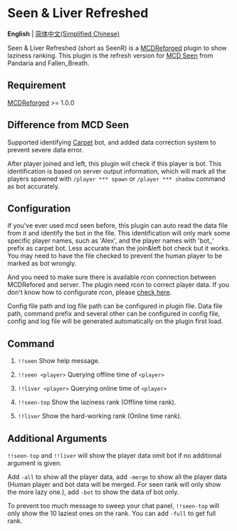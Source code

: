 # Seen & Liver Refreshed
  **English** | [简体中文(Simplified Chinese)](https://github.com/ra1ny-yuki/mcdr-seen-refreshed/blob/main/README_zh.md)

Seen & Liver Refreshed (short as SeenR) is a [MCDReforged](https://github.com/Fallen-Breath/MCDReforged) plugin to show laziness ranking. This plugin is the refresh version for [MCD Seen](https://github.com/TISUnion/Seen/) from Pandaria and Fallen_Breath.

## Requirement

[MCDReforged](https://github.com/Fallen-Breath/MCDReforged) >= 1.0.0

## Difference from MCD Seen

Supported identifying [Carpet](https://github.com/gnembon/fabric-carpet) bot, and added data correction system to prevent severe data error.

After player joined and left, this plugin will check if this player is bot. This identification is based on server output information, which will mark all the players spawned with `/player *** spawn` or `/player *** shadow` command as bot accurately. 

## Configuration

If you've ever used mcd seen before, this plugin can auto read the data file from it and identify the bot in the file. This identification will only mark some specific player names, such as 'Alex', and the player names with 'bot_' prefix as carpet bot. Less accurate than the join&left bot check but it works. You may need to have the file checked to prevent the human player to be marked as bot wrongly.

And you need to make sure there is available rcon connection between MCDRefored and server. The plugin need rcon to correct player data. If you don't know how to configurate rcon, please [check here](https://mcdreforged.readthedocs.io/en/latest/configure.html?highlight=rcon#rcon).

Config file path and log file path can be configured in plugin file. Data file path, command prefix and several other can be configured in config file, config and log file will be generated automatically on the plugin first load.

## Command

1. `!!seen` Show help message.

2. `!!seen <player>` Querying offline time of `<player>`

3. `!!liver <player>` Querying online time of `<player>`

4. `!!seen-top` Show the laziness rank (Offline time rank).

5. `!!liver` Show the hard-working rank (Online time rank).

   

## Additional Arguments

`!!seen-top` and `!!liver` will show the player data omit bot if no additional argument is given. 

Add `-all` to show all the player data, add `-merge` to show all the player data (Human player and bot data will be merged. For seen rank will only show the more lazy one.), add `-bot` to show the data of bot only.

To prevent too much message to sweep your chat panel, `!!seen-top` will only show the 10 laziest ones on the rank. You can add `-full` to get full rank.
